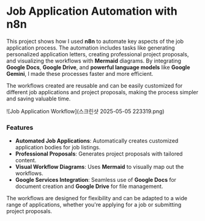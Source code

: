 # Job Application Automation with n8n

This project shows how I used **n8n** to automate key aspects of the job application process. The automation includes tasks like generating personalized application letters, creating professional project proposals, and visualizing the workflows with **Mermaid** diagrams. By integrating **Google Docs**, **Google Drive**, and **powerful language models** like **Google Gemini**, I made these processes faster and more efficient.

The workflows created are reusable and can be easily customized for different job applications and project proposals, making the process simpler and saving valuable time.

![Job Application Workflow](스크린샷 2025-05-05 223319.png)

### Features
- **Automated Job Applications**: Automatically creates customized application bodies for job listings.
- **Professional Proposals**: Generates project proposals with tailored content.
- **Visual Workflow Diagrams**: Uses **Mermaid** to visually map out the workflows.
- **Google Services Integration**: Seamless use of **Google Docs** for document creation and **Google Drive** for file management.

The workflows are designed for flexibility and can be adapted to a wide range of applications, whether you're applying for a job or submitting project proposals.
